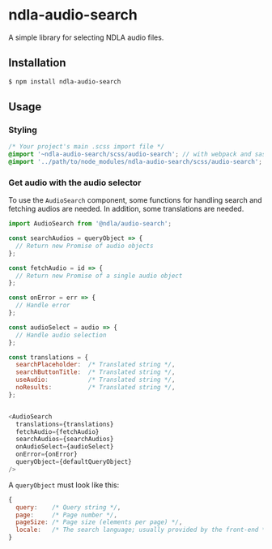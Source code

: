 # ndla-audio-search

A simple library for selecting NDLA audio files.

## Installation

```sh
$ npm install ndla-audio-search
```

## Usage

### Styling

```scss
/* Your project's main .scss import file */
@import '~ndla-audio-search/scss/audio-search'; // with webpack and sass-loader
@import '../path/to/node_modules/ndla-audio-search/scss/audio-search'; // direct reference
```

### Get audio with the audio selector

To use the `AudioSearch` component, some functions for handling search and fetching audios are needed. In addition, some translations are needed.

```js
import AudioSearch from '@ndla/audio-search';

const searchAudios = queryObject => {
  // Return new Promise of audio objects
};

const fetchAudio = id => {
  // Return new Promise of a single audio object
};

const onError = err => {
  // Handle error
};

const audioSelect = audio => {
  // Handle audio selection
};

const translations = {
  searchPlaceholder:  /* Translated string */,
  searchButtonTitle:  /* Translated string */,
  useAudio:           /* Translated string */,
  noResults:          /* Translated string */,
};


<AudioSearch
  translations={translations}
  fetchAudio={fetchAudio}
  searchAudios={searchAudios}
  onAudioSelect={audioSelect}
  onError={onError}
  queryObject={defaultQueryObject}
/>
```

A `queryObject` must look like this:

```js
{
  query:    /* Query string */,
  page:     /* Page number */,
  pageSize: /* Page size (elements per page) */,
  locale:   /* The search language; usually provided by the front-end */,
}
```
